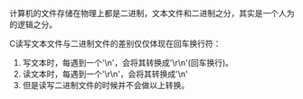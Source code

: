 计算机的文件存储在物理上都是二进制，文本文件和二进制之分，其实是一个人为的逻辑之分。

C读写文本文件与二进制文件的差别仅仅体现在回车换行符：

1. 写文本时，每遇到一个'\n'，会将其转换成'\r\n'\(回车换行\)。
2. 读文本时，每遇到一个'\r\n'，会将其转换成'\n'
3. 但是读写二进制文件的时候并不会做以上转换。

### 

### 



